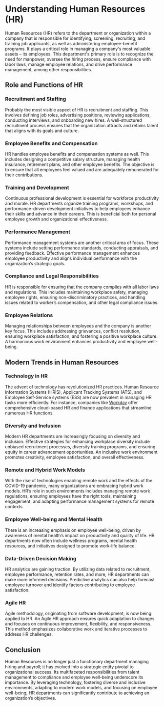 # Understanding Human Resources (HR)

Human Resources (HR) refers to the department or organization within a company that is responsible for identifying, screening, recruiting, and training job applicants, as well as administering employee-benefit programs. It plays a critical role in managing a company's most valuable assets – its employees. This department's primary role is to recognize the need for manpower, oversee the hiring process, ensure compliance with labor laws, manage employee relations, and drive performance management, among other responsibilities.

## Role and Functions of HR

### Recruitment and Staffing
Probably the most visible aspect of HR is recruitment and staffing. This involves defining job roles, advertising positions, reviewing applications, conducting interviews, and onboarding new hires. A well-structured recruitment process ensures that the organization attracts and retains talent that aligns with its goals and culture.

### Employee Benefits and Compensation
HR handles employee benefits and compensation systems as well. This includes designing a competitive salary structure, managing health insurance, retirement plans, and other employee benefits. The objective is to ensure that all employees feel valued and are adequately remunerated for their contributions.

### Training and Development
Continuous professional development is essential for workforce productivity and morale. HR departments organize training programs, workshops, and performance-driven development initiatives to help employees enhance their skills and advance in their careers. This is beneficial both for personal employee growth and organizational effectiveness.

### Performance Management
Performance management systems are another critical area of focus. These systems include setting performance standards, conducting appraisals, and providing feedback. Effective performance management enhances employee productivity and aligns individual performance with the organization’s strategic goals.

### Compliance and Legal Responsibilities
HR is responsible for ensuring that the company complies with all labor laws and regulations. This includes maintaining workplace safety, managing employee rights, ensuring non-discriminatory practices, and handling issues related to worker’s compensation, and other legal compliance issues.

### Employee Relations
Managing relationships between employees and the company is another key focus. This includes addressing grievances, conflict resolution, ensuring workplace satisfaction, and fostering a positive workplace culture. A harmonious work environment enhances productivity and employee well-being.

## Modern Trends in Human Resources

### Technology in HR
The advent of technology has revolutionized HR practices. Human Resource Information Systems (HRIS), Applicant Tracking Systems (ATS), and Employee Self-Service systems (ESS) are now prevalent in managing HR tasks more efficiently. For instance, companies like [Workday](https://www.workday.com) offer comprehensive cloud-based HR and finance applications that streamline numerous HR functions.

### Diversity and Inclusion
Modern HR departments are increasingly focusing on diversity and inclusion. Effective strategies for enhancing workplace diversity include unbiased recruitment processes, diversity training programs, and ensuring equity in career advancement opportunities. An inclusive work environment promotes creativity, employee satisfaction, and overall effectiveness.

### Remote and Hybrid Work Models
With the rise of technologies enabling remote work and the effects of the COVID-19 pandemic, many organizations are embracing hybrid work models. HR’s role in such environments includes managing remote work regulations, ensuring employees have the right tools, maintaining engagement, and adapting performance management systems for remote contexts.

### Employee Well-being and Mental Health
There is an increasing emphasis on employee well-being, driven by awareness of mental health’s impact on productivity and quality of life. HR departments now often include wellness programs, mental health resources, and initiatives designed to promote work-life balance.

### Data-Driven Decision Making
HR analytics are gaining traction. By utilizing data related to recruitment, employee performance, retention rates, and more, HR departments can make more informed decisions. Predictive analytics can also help forecast employee turnover and identify factors contributing to employee satisfaction.

### Agile HR
Agile methodology, originating from software development, is now being applied to HR. An Agile HR approach ensures quick adaptation to changes and focuses on continuous improvement, flexibility, and responsiveness. This method emphasizes collaborative work and iterative processes to address HR challenges.

## Conclusion

Human Resources is no longer just a functionary department managing hiring and payroll; it has evolved into a strategic entity pivotal to organizational success. Its multifaceted responsibilities from talent management to compliance and employee well-being underscore its importance. By leveraging technology, fostering diverse and inclusive environments, adapting to modern work models, and focusing on employee well-being, HR departments can significantly contribute to achieving an organization’s objectives.